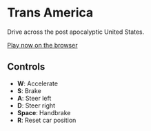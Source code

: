 # Trans America

Drive across the post apocalyptic United States.

[Play now on the browser](http://hatebit.github.io/transam/)

## Controls

- **W**: Accelerate
- **S**: Brake
- **A**: Steer left
- **D**: Steer right
- **Space**: Handbrake
- **R**: Reset car position
